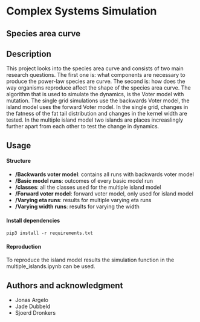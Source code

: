# Complex Systems Simulation
## Species area curve
## Description

This project looks into the species area curve and consists of two main research questions. The first one is: what components are necessary to produce the power-law species are curve. The second is: how does the way organisms reproduce affect the shape of the species area curve. The algorithm that is used to simulate the dynamics, is the Voter model with mutation. The single grid simulations use the backwards Voter model, the island model uses the forward Voter model. In the single grid, changes in the fatness of the fat tail distribution and changes in the kernel width are tested. In the multiple island model two islands are places increaslingly further apart from each other to test the change in dynamics.

## Usage
#### Structure
- **/Backwards voter model**: contains all runs with backwards voter model
- **/Basic model runs**: outcomes of every basic model run
- **/classes**: all the classes used for the multiple island model
- **/Forward voter model**: forward voter model, only used for island model
- **/Varying eta runs**: results for multiple varying eta runs
- **/Varying width runs**: results for varying the width
  
#### Install dependencies
```
pip3 install -r requirements.txt
```
#### Reproduction

To reproduce the island model results the simulation function in the multiple_islands.ipynb can be used.

## Authors and acknowledgment
- Jonas Argelo
- Jade Dubbeld
- Sjoerd Dronkers
